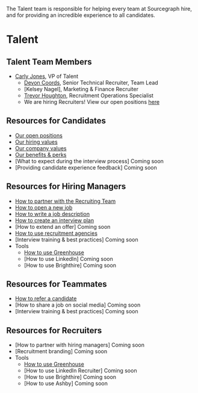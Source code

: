 The Talent team is responsible for helping every team at Sourcegraph hire, and for providing an incredible experience to all candidates. 

# Talent

## Talent Team Members
- [Carly Jones](../company/team/index.md#carly-jones-she-her), VP of Talent
    - [Devon Coords](../company/team/index.md#devon-coords-she-her), Senior Technical Recruiter, Team Lead
    - [Kelsey Nagel], Marketing & Finance Recruiter 
    - [Trevor Houghton](../company/team/index.md#trevor-houghton-he-him), Recruitment Operations Specialist
    - We are hiring Recruiters!  View our open positions [here](https://boards.greenhouse.io/sourcegraph91)

## Resources for Candidates
- [Our open positions](https://boards.greenhouse.io/sourcegraph91)
- [Our hiring values](https://about.sourcegraph.com/handbook/talent/hiring)
- [Our company values](https://about.sourcegraph.com/handbook/company/values)
- [Our benefits & perks](https://about.sourcegraph.com/handbook/people-ops/benefits-and-perks)
- [What to expect during the interview process] Coming soon
- [Providing candidate experience feedback] Coming soon

## Resources for Hiring Managers
- [How to partner with the Recruiting Team](https://about.sourcegraph.com/handbook/talent/hiring/how_recruiting_interfaces_with_hiring_managers)
- [How to open a new job](https://docs.google.com/forms/d/1ju9waV4k_TpYMGmYZaH5eA2swkuvIthLFKQCzqrRUZM/edit)
- [How to write a job description](https://docs.google.com/document/d/1rJAYyARbegvvH_e-VTrHoFhU9cDG5WfHov3L12NeCO8/edit)
- [How to create an interview plan](https://docs.google.com/spreadsheets/d/1pMG_K3pf_pP_AIvy8jjOKc-h6htDJ5QkvEMD3prAQ5Y/edit#gid=1566158302)
- [How to extend an offer] Coming soon
- [How to use recruitment agencies](https://about.sourcegraph.com/handbook/talent/hiring)
- [Interview training & best practices] Coming soon
- Tools
   - [How to use Greenhouse](https://about.sourcegraph.com/handbook/talent/hiring/guide_to_using_greenhouse)
   - [How to use LinkedIn] Coming soon
   - [How to use Brighthire] Coming soon 

## Resources for Teammates 
- [How to refer a candidate](https://vimeo.com/163888438)
- [How to share a job on social media] Coming soon
- [Interview training & best practices] Coming soon

## Resources for Recruiters 
- [How to partner with hiring managers] Coming soon 
- [Recruitment branding] Coming soon
- Tools
   - [How to use Greenhouse](https://about.sourcegraph.com/handbook/talent/hiring/guide_to_using_greenhouse)
   - [How to use LinkedIn Recruiter] Coming soon
   - [How to use Brighthire] Coming soon
   - [How to use Ashby] Coming soon
